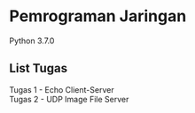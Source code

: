 # Pemrograman Jaringan
Python 3.7.0

## List Tugas
Tugas 1 - Echo Client-Server  
Tugas 2 - UDP Image File Server
